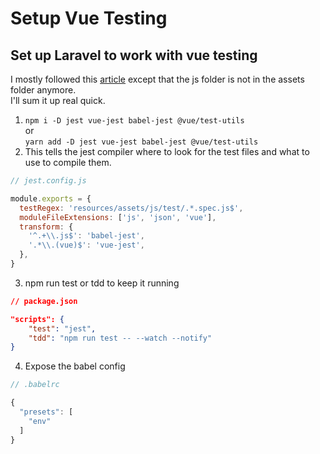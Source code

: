 # Setup Vue Testing

## Set up Laravel to work with vue testing

I mostly followed this [article](https://dev.to/bahdcoder_47/setting-up-jest-in-a-laravel-project-59b7) except that the js folder is not in the assets folder anymore.  
I'll sum it up real quick.

1. `npm i -D jest vue-jest babel-jest @vue/test-utils`  
   or  
   `yarn add -D jest vue-jest babel-jest @vue/test-utils`
2. This tells the jest compiler where to look for the test files and what to use to compile them.

```js
// jest.config.js

module.exports = {
  testRegex: 'resources/assets/js/test/.*.spec.js$',
  moduleFileExtensions: ['js', 'json', 'vue'],
  transform: {
    '^.+\\.js$': 'babel-jest',
    '.*\\.(vue)$': 'vue-jest',
  },
}
```

3. npm run test or tdd to keep it running

```json
// package.json

"scripts": {
    "test": "jest",
    "tdd": "npm run test -- --watch --notify"
}
```

4. Expose the babel config

```js
// .babelrc

{
  "presets": [
    "env"
  ]
}
```

